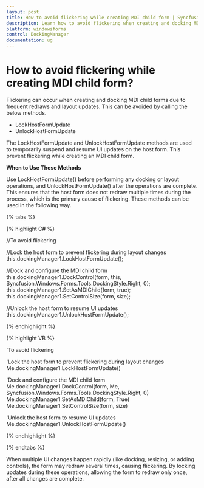 ```yaml
---
layout: post
title: How to avoid flickering while creating MDI child form | Syncfusion®
description: Learn how to avoid flickering when creating and docking MDI child forms in Windows Forms applications using Syncfusion Docking Manager.
platform: windowsforms
control: DockingManager
documentation: ug
---
```


# How to avoid flickering while creating MDI child form?

Flickering can occur when creating and docking MDI child forms due to frequent redraws and layout updates. This can be avoided by calling the below methods.

* LockHostFormUpdate
* UnlockHostFormUpdate

The LockHostFormUpdate and UnlockHostFormUpdate methods are used to temporarily suspend and resume UI updates on the host form. This prevent flickering while creating an MDI child form. 

**When to Use These Methods**

Use LockHostFormUpdate() before performing any docking or layout operations, and UnlockHostFormUpdate() after the operations are complete. This ensures that the host form does not redraw multiple times during the process, which is the primary cause of flickering. These methods can be used in the following way.

{% tabs %}

{% highlight C# %}

//To avoid flickering

//Lock the host form to prevent flickering during layout changes
this.dockingManager1.LockHostFormUpdate();

//Dock and configure the MDI child form
this.dockingManager1.DockControl(form, this, Syncfusion.Windows.Forms.Tools.DockingStyle.Right, 0);
this.dockingManager1.SetAsMDIChild(form, true);
this.dockingManager1.SetControlSize(form, size);

//Unlock the host form to resume UI updates
this.dockingManager1.UnlockHostFormUpdate();

{% endhighlight %}


{% highlight VB %}

'To avoid flickering

'Lock the host form to prevent flickering during layout changes
Me.dockingManager1.LockHostFormUpdate()

'Dock and configure the MDI child form
Me.dockingManager1.DockControl(form, Me, Syncfusion.Windows.Forms.Tools.DockingStyle.Right, 0)
Me.dockingManager1.SetAsMDIChild(form, True)
Me.dockingManager1.SetControlSize(form, size)

'Unlock the host form to resume UI updates
Me.dockingManager1.UnlockHostFormUpdate()

{% endhighlight %}

{% endtabs %}

When multiple UI changes happen rapidly (like docking, resizing, or adding controls), the form may redraw several times, causing flickering. By locking updates during these operations, allowing the form to redraw only once, after all changes are complete.

